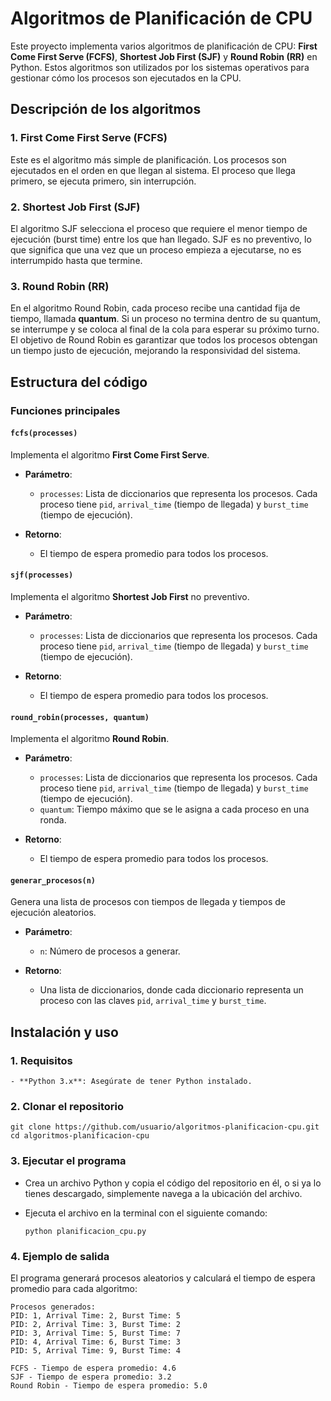# Algoritmos de Planificación de CPU

Este proyecto implementa varios algoritmos de planificación de CPU: **First Come First Serve (FCFS)**, **Shortest Job First (SJF)** y **Round Robin (RR)** en Python. Estos algoritmos son utilizados por los sistemas operativos para gestionar cómo los procesos son ejecutados en la CPU.

## Descripción de los algoritmos

### 1. First Come First Serve (FCFS)
Este es el algoritmo más simple de planificación. Los procesos son ejecutados en el orden en que llegan al sistema. El proceso que llega primero, se ejecuta primero, sin interrupción.

### 2. Shortest Job First (SJF)
El algoritmo SJF selecciona el proceso que requiere el menor tiempo de ejecución (burst time) entre los que han llegado. SJF es no preventivo, lo que significa que una vez que un proceso empieza a ejecutarse, no es interrumpido hasta que termine.

### 3. Round Robin (RR)
En el algoritmo Round Robin, cada proceso recibe una cantidad fija de tiempo, llamada **quantum**. Si un proceso no termina dentro de su quantum, se interrumpe y se coloca al final de la cola para esperar su próximo turno. El objetivo de Round Robin es garantizar que todos los procesos obtengan un tiempo justo de ejecución, mejorando la responsividad del sistema.

## Estructura del código

### Funciones principales

#### `fcfs(processes)`
Implementa el algoritmo **First Come First Serve**.

- **Parámetro**:
  - `processes`: Lista de diccionarios que representa los procesos. Cada proceso tiene `pid`, `arrival_time` (tiempo de llegada) y `burst_time` (tiempo de ejecución).
  
- **Retorno**: 
  - El tiempo de espera promedio para todos los procesos.

#### `sjf(processes)`
Implementa el algoritmo **Shortest Job First** no preventivo.

- **Parámetro**:
  - `processes`: Lista de diccionarios que representa los procesos. Cada proceso tiene `pid`, `arrival_time` (tiempo de llegada) y `burst_time` (tiempo de ejecución).

- **Retorno**: 
  - El tiempo de espera promedio para todos los procesos.

#### `round_robin(processes, quantum)`
Implementa el algoritmo **Round Robin**.

- **Parámetro**:
  - `processes`: Lista de diccionarios que representa los procesos. Cada proceso tiene `pid`, `arrival_time` (tiempo de llegada) y `burst_time` (tiempo de ejecución).
  - `quantum`: Tiempo máximo que se le asigna a cada proceso en una ronda.
  
- **Retorno**: 
  - El tiempo de espera promedio para todos los procesos.

#### `generar_procesos(n)`
Genera una lista de procesos con tiempos de llegada y tiempos de ejecución aleatorios.

- **Parámetro**:
  - `n`: Número de procesos a generar.
  
- **Retorno**: 
  - Una lista de diccionarios, donde cada diccionario representa un proceso con las claves `pid`, `arrival_time` y `burst_time`.

## Instalación y uso

### 1. Requisitos

    - **Python 3.x**: Asegúrate de tener Python instalado.

### 2. Clonar el repositorio

    git clone https://github.com/usuario/algoritmos-planificacion-cpu.git
    cd algoritmos-planificacion-cpu

### 3. Ejecutar el programa

- Crea un archivo Python y copia el código del repositorio en él, o si ya lo tienes descargado, simplemente navega a la ubicación del archivo.

- Ejecuta el archivo en la terminal con el siguiente comando:

      python planificacion_cpu.py
      
### 4. Ejemplo de salida

El programa generará procesos aleatorios y calculará el tiempo de espera promedio para cada algoritmo:

    Procesos generados:
    PID: 1, Arrival Time: 2, Burst Time: 5
    PID: 2, Arrival Time: 3, Burst Time: 2
    PID: 3, Arrival Time: 5, Burst Time: 7
    PID: 4, Arrival Time: 6, Burst Time: 3
    PID: 5, Arrival Time: 9, Burst Time: 4
    
    FCFS - Tiempo de espera promedio: 4.6
    SJF - Tiempo de espera promedio: 3.2
    Round Robin - Tiempo de espera promedio: 5.0
